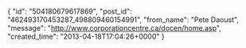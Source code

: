  {
   "id": "504180679617869",
   "post_id": "462493170453287_498809460154991",
   "from_name": "Pete Daoust",
   "message": "http://www.corporationcentre.ca/docen/home.asp",
   "created_time": "2013-04-18T17:04:26+0000"
 }
